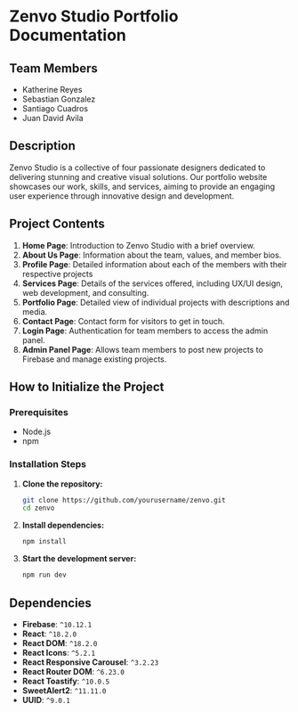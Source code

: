 # Zenvo Studio Portfolio Documentation

## Team Members
- Katherine Reyes
- Sebastian Gonzalez
- Santiago Cuadros
- Juan David Avila
  
## Description

Zenvo Studio is a collective of four passionate designers dedicated to delivering stunning and creative visual solutions. Our portfolio website showcases our work, skills, and services, aiming to provide an engaging user experience through innovative design and development.

## Project Contents

1. **Home Page**: Introduction to Zenvo Studio with a brief overview.
2. **About Us Page**: Information about the team, values, and member bios.
3. **Profile Page**: Detailed information about each of the members with their respective projects
4. **Services Page**: Details of the services offered, including UX/UI design, web development, and consulting.
5. **Portfolio Page**: Detailed view of individual projects with descriptions and media.
6. **Contact Page**: Contact form for visitors to get in touch.
7. **Login Page**: Authentication for team members to access the admin panel.
8. **Admin Panel Page**: Allows team members to post new projects to Firebase and manage existing projects.

## How to Initialize the Project

### Prerequisites

- Node.js 
- npm

### Installation Steps

1. **Clone the repository:**
   ```sh
   git clone https://github.com/yourusername/zenvo.git
   cd zenvo
   ```

2. **Install dependencies:**
   ```sh
   npm install

3. **Start the development server:**
   ```sh
   npm run dev

## Dependencies

- **Firebase**: `^10.12.1`
- **React**: `^18.2.0`
- **React DOM**: `^18.2.0`
- **React Icons**: `^5.2.1`
- **React Responsive Carousel**: `^3.2.23`
- **React Router DOM**: `^6.23.0`
- **React Toastify**: `^10.0.5`
- **SweetAlert2**: `^11.11.0`
- **UUID**: `^9.0.1`
